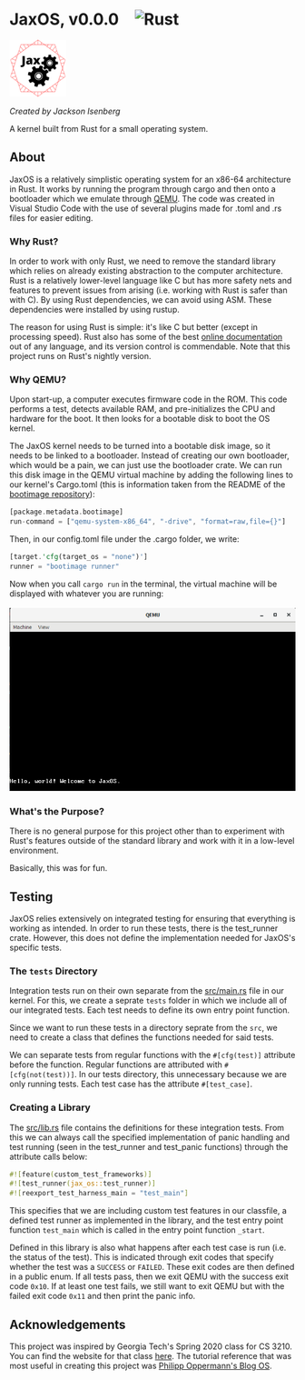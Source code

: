 # JaxOS, v0.0.0&emsp;![Rust](https://github.com/JIceberg/rust-os/workflows/Rust/badge.svg)

<img src=".github/images/JaxOS-logo.png" width="100px">

*Created by Jackson Isenberg*

A kernel built from Rust for a small operating system.


## About

JaxOS is a relatively simplistic operating system for an x86-64 architecture in Rust. It works by running the program through cargo and then onto a bootloader which we emulate through [QEMU](https://www.qemu.org/). The code was created in Visual Studio Code with the use of several plugins made for .toml and .rs files for easier editing.

### Why Rust?

In order to work with only Rust, we need to remove the standard library which relies on already existing abstraction to the computer architecture. Rust is a relatively lower-level language like C but has more safety nets and features to prevent issues from arising (i.e. working with Rust is safer than with C). By using Rust dependencies, we can avoid using ASM. These dependencies were installed by using rustup.

The reason for using Rust is simple: it's like C but better (except in processing speed). Rust also has some of the best [online documentation](https://doc.rust-lang.org/book/title-page.html) out of any language, and its version control is commendable. Note that this project runs on Rust's nightly version.

### Why QEMU?

Upon start-up, a computer executes firmware code in the ROM. This code performs a test, detects available RAM, and pre-initializes the CPU and hardware for the boot. It then looks for a bootable disk to boot the OS kernel.

The JaxOS kernel needs to be turned into a bootable disk image, so it needs to be linked to a bootloader. Instead of creating our own bootloader, which would be a pain, we can just use the bootloader crate. We can run this disk image in the QEMU virtual machine by adding the following lines to our kernel's Cargo.toml (this is information taken from the README of the [bootimage repository](https://github.com/rust-osdev/bootimage)):
```rust
[package.metadata.bootimage]
run-command = ["qemu-system-x86_64", "-drive", "format=raw,file={}"]
```
Then, in our config.toml file under the .cargo folder, we write:
```rust
[target.'cfg(target_os = "none")']
runner = "bootimage runner"
```

Now when you call `cargo run` in the terminal, the virtual machine will be displayed with whatever you are running:
<br><br />
<img src=".github/images/qemu-vm.png">

### What's the Purpose?

There is no general purpose for this project other than to experiment with Rust's features outside of the standard library and work with it in a low-level environment.

Basically, this was for fun.


## Testing

JaxOS relies extensively on integrated testing for ensuring that everything is working as intended. In order to run these tests, there is the test_runner crate. However, this does not define the implementation needed for JaxOS's specific tests.

### The `tests` Directory

Integration tests run on their own separate from the [src/main.rs](src/main.rs) file in our kernel. For this, we create a seprate `tests` folder in which we include all of our integrated tests. Each test needs to define its own entry point function.

Since we want to run these tests in a directory seprate from the `src`, we need to create a class that defines the functions needed for said tests.

We can separate tests from regular functions with the `#[cfg(test)]` attribute before the function. Regular functions are attributed with `#[cfg(not(test))]`. In our tests directory, this unnecessary because we are only running tests. Each test case has the attribute `#[test_case]`.

### Creating a Library

The [src/lib.rs](src/lib.rs) file contains the definitions for these integration tests. From this we can always call the specified implementation of panic handling and test running (seen in the test_runner and test_panic functions) through the attribute calls below:
```rust
#![feature(custom_test_frameworks)]
#![test_runner(jax_os::test_runner)]
#![reexport_test_harness_main = "test_main"]
```
This specifies that we are including custom test features in our classfile, a defined test runner as implemented in the library, and the test entry point function `test_main` which is called in the entry point function `_start`.

Defined in this library is also what happens after each test case is run (i.e. the status of the test). This is indicated through exit codes that specify whether the test was a `SUCCESS` or `FAILED`. These exit codes are then defined in a public enum. If all tests pass, then we exit QEMU with the success exit code `0x10`. If at least one test fails, we still want to exit QEMU but with the failed exit code `0x11` and then print the panic info.


## Acknowledgements

This project was inspired by Georgia Tech's Spring 2020 class for CS 3210. You can find the website for that class [here](https://tc.gts3.org/cs3210/2020/spring/lab.html). The tutorial reference that was most useful in creating this project was [Philipp Oppermann's Blog OS](https://os.phil-opp.com/).
